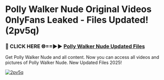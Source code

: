 # Polly Walker Nude Original Videos 0nlyFans Leaked - Files Updated! (2pv5q)

<h3>🔴 CLICK HERE 🌐==►► <a href="https://tinyurl.com/yc6ubb5a" rel="nofollow">Polly Walker Nude Updated Files</a></h3>

Get Polly Walker Nude and all content. Now you can access all videos and pictures of Polly Walker Nude. New Updated Files 2025!

[![2pv5q](https://i.imgur.com/7eu0CRL.gif)](https://tinyurl.com/yc6ubb5a)
